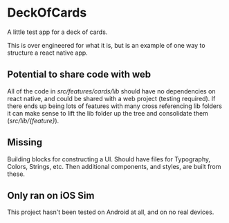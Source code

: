 # DeckOfCards

A little test app for a deck of cards.

This is over engineered for what it is, but is an example of one way to structure a react native app.

## Potential to share code with web

All of the code in _src/features/cards/lib_ should have no dependencies on react native, and could be shared with a web project (testing required). If there ends up being lots of features with many cross referencing lib folders it can make sense to lift the lib folder up the tree and consolidate them (_src/lib/{feature}_).

## Missing

Building blocks for constructing a UI. Should have files for Typography, Colors, Strings, etc. Then additional components, and styles, are built from these.

## Only ran on iOS Sim

This project hasn't been tested on Android at all, and on no real devices.
